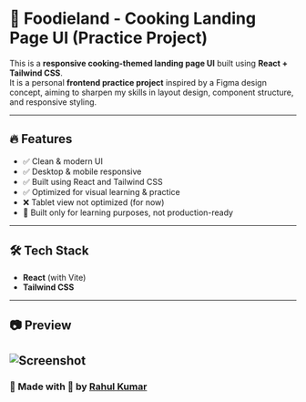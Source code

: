 # 🍗 Foodieland - Cooking Landing Page UI (Practice Project)

This is a **responsive cooking-themed landing page UI** built using **React + Tailwind CSS**.  
It is a personal **frontend practice project** inspired by a Figma design concept, aiming to sharpen my skills in layout design, component structure, and responsive styling.

---

## 🔥 Features

- ✅ Clean & modern UI
- ✅ Desktop & mobile responsive
- ✅ Built using React and Tailwind CSS
- ✅ Optimized for visual learning & practice
- ❌ Tablet view not optimized (for now)
- 🎯 Built only for learning purposes, not production-ready

---

## 🛠️ Tech Stack

- **React** (with Vite)
- **Tailwind CSS**

---

## 📷 Preview

![Screenshot](./public/cookie.png)
---
### 🚀 Made with 💖 by [Rahul Kumar](https://github.com/rahulydw)


